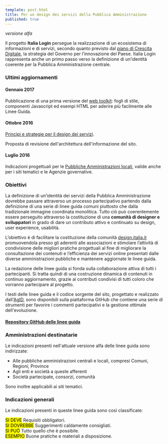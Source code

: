 ```yaml
---
template: post.html
title: Per un design dei servizi della Pubblica Amministrazione
published: true
---
```

<dfn class="lg-versione-alpha" title="Versione in sviluppo da non considerarsi definitiva">versione alfa</dfn>

Il progetto **Italia Login** persegue la realizzazione di un ecosistema di informazioni e di servizi, secondo quanto previsto dal [piano di Crescita Digitale](http://www.agid.gov.it/agenda-digitale/agenda-digitale-italiana/crescita-digitale-banda-ultralarga), la strategia del Governo per l’innovazione del Paese. Italia Login rappresenta anche un primo passo verso la definizione di un’identità coerente per la Pubblica Amministrazione centrale.

### Ultimi aggiornamenti
#### Gennaio 2017

Pubblicazione di una prima versione del [web toolkit](https://italia.github.io/ita-web-toolkit/):
fogli di stile, componenti Javascript ed esempi HTML per aderire più facilmente alle Linee Guida.

#### Ottobre 2016

[Principi e strategie per il design dei servizi](http://www.agid.gov.it/playbook-servizi/).

Proposta di revisione dell'architettura dell'informazione del sito.

#### Luglio 2016

Indicazioni progettuali per le [Pubbliche Amministrazioni locali](/linee-guida/visual-design/header/),
valide anche per i siti tematici e le Agenzie governative.

### Obiettivi

La definizione di un’identità dei servizi della Pubblica Amministrazione dovrebbe passare attraverso un
processo partecipativo partendo dalla definizione di una serie di linee guida comuni piuttosto che dalla tradizionale immagine coordinata monolitica. Tutto ciò può coerentemente essere perseguito attraverso la costituzione di una **comunità di designer e sviluppatori** in grado di dare un contributo attivo e continuato su design, user experience, usabilità.

L’obiettivo è di facilitare la costituzione della comunità
[design.italia.it](http://design.italia.it) promuovendola presso gli aderenti alle associazioni
e stimolare l’attività di condivisione
delle migliori pratiche progettuali al fine di migliorare la consultazione dei contenuti e l’efficienza
dei servizi online presentati dalle diverse amministrazioni pubbliche e mantenere aggiornate le linee guida.

La redazione delle linee guida si fonda sulla collaborazione attiva di tutti i partecipanti. Si tratta quindi di una
costruzione dinamica di contenuti in continuo aggiornamento, grazie ai contributi condivisi di tutti coloro che
vorranno partecipare al progetto.

I testi delle linee guida e il codice sorgente del sito, progettato e realizzato dall'[AgID](http://www.agid.gov.it),
sono disponibili sulla piattaforma GitHub che contiene una
serie di strumenti per favorire i commenti partecipativi e la gestione ottimale dell'evoluzione.

#### [Repository GitHub delle linee guida](https://github.com/italia/designer.italia.it)

### Amministrazioni destinatarie

Le indicazioni presenti nell'attuale versione alfa delle linee guida sono indirizzate:

 - Alle pubbliche amministrazioni centrali e locali, compresi Comuni, Regioni, Province
 - Agli enti e società a queste afferenti
 - Società partecipate, consorzi, comunità

Sono inoltre applicabili ai siti tematici.

### Indicazioni generali

Le indicazioni presenti in queste linee guida sono così classificate:

<div class="lg-callout lg-callout-must">
<mark>SI DEVE</mark>
Requisiti obbligatori.
</div>

<div class="lg-callout lg-callout-should">
<mark>SI DOVREBBE</mark>
Suggerimenti caldamente consigliati.
</div>

<div class="lg-callout lg-callout-could">
<mark>SI PUÒ</mark>
Tutto quello che è possibile.
</div>

<div class="lg-callout lg-callout-example">
<mark>ESEMPIO</mark>
Buone pratiche e materiali a disposizione.
</div>

